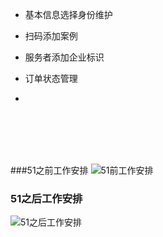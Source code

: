 * 基本信息选择身份维护

* 扫码添加案例

* 服务者添加企业标识

* 订单状态管理



*
<br ><br ><br ><br >

###51之前工作安排
![51前工作安排](http://ww1.sinaimg.cn/large/006tKfTcly1ff2k3s0sr5j30qj0laabp.jpg)

### 51之后工作安排
![51之后工作安排](http://ww4.sinaimg.cn/large/006tKfTcly1ff2k5ejg1hj30oy0be75k.jpg)